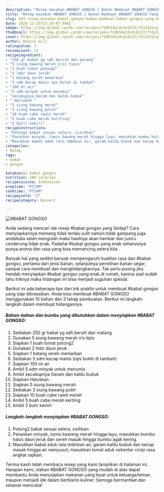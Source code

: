 ```yaml
---
description: "Resep masakan #BABAT GONGSO | Bahan Membuat #BABAT GONGSO Yang Enak Dan Lezat"
title: "Resep masakan #BABAT GONGSO | Bahan Membuat #BABAT GONGSO Yang Enak Dan Lezat"
slug: 943-resep-masakan-babat-gongso-bahan-membuat-babat-gongso-yang-enak-dan-lezat
date: 2020-12-25T13:18:07.096Z
image: https://img-global.cpcdn.com/recipes/f10b5de1dcdcb223/751x532cq70/babat-gongso-foto-resep-utama.jpg
thumbnail: https://img-global.cpcdn.com/recipes/f10b5de1dcdcb223/751x532cq70/babat-gongso-foto-resep-utama.jpg
cover: https://img-global.cpcdn.com/recipes/f10b5de1dcdcb223/751x532cq70/babat-gongso-foto-resep-utama.jpg
author: Ronnie Gill
ratingvalue: 3
reviewcount: 11
recipeingredient:
- "250 gr babat yg sdh bersih dan matang"
- "5 siung bawang merah iris tipis"
- "1 buah tomat potong2"
- "2 lmbr daun jeruk"
- "1 batang sereh memarkan"
- "3 sdm kecap manis ops boleh di tambah"
- "100 ml air"
- "5 sdm minyak untuk menumis"
- "secukupnya Garam dan kaldu bubuk"
- " Haluskan "
- "5 siung bawang merah"
- "3 siung bawang putih"
- "10 buah cabe rawit merah"
- "5 buah cabe merah keriting"
- "2 butir kemiri"
recipeinstructions:
- "Potong2 babat sesuai selera, sisihkan"
- "Panaskan minyak, tumis bawang merah hingga layu, masukkan bumbu halus daun jeruk dan sereh masak hingga bumbu agak kering."
- "Masukkan babat aduk rata tmbhkan air, garam kaldu bubuk dan kecap masak hingga air menyusut, masukkan tomat aduk sebentar cicipi rasa angkat sajikan."
categories:
- Resep
tags:
- babat
- gongso

katakunci: babat gongso 
nutrition: 289 calories
recipecuisine: Indonesian
preptime: "PT23M"
cooktime: "PT34M"
recipeyield: "2"
recipecategory: Dessert

---
```



![#BABAT GONGSO](https://img-global.cpcdn.com/recipes/f10b5de1dcdcb223/751x532cq70/babat-gongso-foto-resep-utama.jpg)

Anda sedang mencari ide resep #babat gongso yang Sedap? Cara menyiapkannya memang tidak terlalu sulit namun tidak gampang juga. andaikata salah mengolah maka hasilnya akan hambar dan justru cenderung tidak enak. Padahal #babat gongso yang enak seharusnya punya aroma dan rasa yang bisa memancing selera kita.

Banyak hal yang sedikit banyak mempengaruhi kualitas rasa dari #babat gongso, pertama dari jenis bahan, selanjutnya pemilihan bahan segar, sampai cara membuat dan menghidangkannya. Tak perlu pusing jika hendak menyiapkan #babat gongso yang enak di rumah, karena asal sudah tahu triknya maka hidangan ini bisa menjadi suguhan spesial.




Berikut ini ada beberapa tips dan trik praktis untuk membuat #babat gongso yang siap dikreasikan. Anda bisa membuat #BABAT GONGSO menggunakan 15 bahan dan 3 tahap pembuatan. Berikut ini langkah-langkah dalam membuat hidangannya.

<!--inarticleads1-->

##### Bahan-bahan dan bumbu yang dibutuhkan dalam menyiapkan #BABAT GONGSO:

1. Sediakan 250 gr babat yg sdh bersih dan matang
1. Gunakan 5 siung bawang merah iris tipis
1. Siapkan 1 buah tomat potong2
1. Gunakan 2 lmbr daun jeruk
1. Siapkan 1 batang sereh memarkan
1. Sediakan 3 sdm kecap manis (ops boleh di tambah)
1. Siapkan 100 ml air
1. Ambil 5 sdm minyak untuk menumis
1. Ambil secukupnya Garam dan kaldu bubuk
1. Siapkan  Haluskan :
1. Siapkan 5 siung bawang merah
1. Sediakan 3 siung bawang putih
1. Siapkan 10 buah cabe rawit merah
1. Ambil 5 buah cabe merah keriting
1. Ambil 2 butir kemiri




<!--inarticleads2-->

##### Langkah-langkah menyiapkan #BABAT GONGSO:

1. Potong2 babat sesuai selera, sisihkan
1. Panaskan minyak, tumis bawang merah hingga layu, masukkan bumbu halus daun jeruk dan sereh masak hingga bumbu agak kering.
1. Masukkan babat aduk rata tmbhkan air, garam kaldu bubuk dan kecap masak hingga air menyusut, masukkan tomat aduk sebentar cicipi rasa angkat sajikan.




Terima kasih telah membaca resep yang kami tampilkan di halaman ini. Harapan kami, olahan #BABAT GONGSO yang mudah di atas dapat membantu Anda menyiapkan makanan yang lezat untuk keluarga/teman maupun menjadi ide dalam berbisnis kuliner. Semoga bermanfaat dan selamat mencoba!
